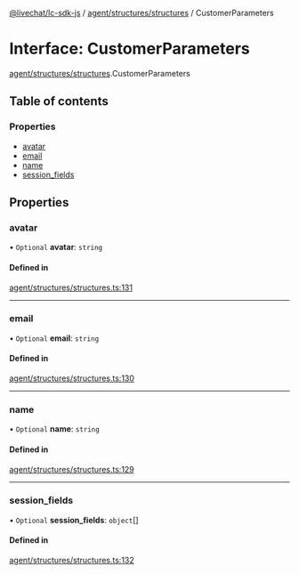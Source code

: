 [@livechat/lc-sdk-js](../README.md) / [agent/structures/structures](../modules/agent_structures_structures.md) / CustomerParameters

# Interface: CustomerParameters

[agent/structures/structures](../modules/agent_structures_structures.md).CustomerParameters

## Table of contents

### Properties

- [avatar](agent_structures_structures.CustomerParameters.md#avatar)
- [email](agent_structures_structures.CustomerParameters.md#email)
- [name](agent_structures_structures.CustomerParameters.md#name)
- [session\_fields](agent_structures_structures.CustomerParameters.md#session_fields)

## Properties

### avatar

• `Optional` **avatar**: `string`

#### Defined in

[agent/structures/structures.ts:131](https://github.com/livechat/lc-sdk-js/blob/8462be9/src/agent/structures/structures.ts#L131)

___

### email

• `Optional` **email**: `string`

#### Defined in

[agent/structures/structures.ts:130](https://github.com/livechat/lc-sdk-js/blob/8462be9/src/agent/structures/structures.ts#L130)

___

### name

• `Optional` **name**: `string`

#### Defined in

[agent/structures/structures.ts:129](https://github.com/livechat/lc-sdk-js/blob/8462be9/src/agent/structures/structures.ts#L129)

___

### session\_fields

• `Optional` **session\_fields**: `object`[]

#### Defined in

[agent/structures/structures.ts:132](https://github.com/livechat/lc-sdk-js/blob/8462be9/src/agent/structures/structures.ts#L132)
